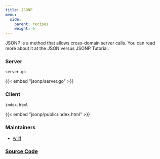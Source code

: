 ```yaml
---
title: JSONP
menu:
  side:
    parent: recipes
    weight: 6
---
```


JSONP is a method that allows cross-domain server calls. You can read more about it at the JSON versus JSONP Tutorial.

### Server

`server.go`

{{< embed "jsonp/server.go" >}}

### Client

`index.html`

{{< embed "jsonp/public/index.html" >}}

### Maintainers

- [willf](https://github.com/willf)

### [Source Code](https://github.com/vishr/echo-recipes/blob/master/v1/jsonp)
